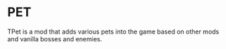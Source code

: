 # PET
TPet is a mod that adds various pets into the game based on other mods and vanilla bosses and enemies.
